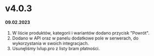 # v4.0.3

#### 09.02.2023

1. W liście produktów, kategorii i wariantów dodano przycisk "Powrót".
2. Dodano w API oraz w panelu dodatkowe pole w serwerach, do wykorzystania w swoich integracjach.
3. Usunęliśmy lvlup.pro z listy bram płatności.
